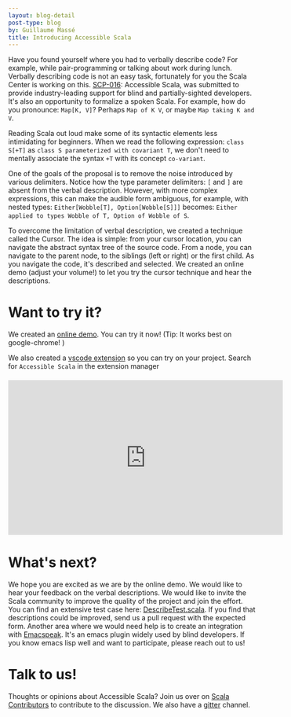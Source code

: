 ```yaml
---
layout: blog-detail
post-type: blog
by: Guillaume Massé
title: Introducing Accessible Scala
---
```


  Have you found yourself where you had to verbally describe code? For example, while pair-programming
or talking about work during lunch. Verbally describing code is not an easy task, fortunately for you the
Scala Center is working on this. [SCP-016]: Accessible Scala, was submitted to provide industry-leading support
for blind and partially-sighted developers. It's also an opportunity to formalize a spoken Scala. For example,
how do you pronounce: `Map[K, V]`? Perhaps `Map of K V`, or maybe `Map taking K and V`.

  Reading Scala out loud make some of its syntactic elements less intimidating for beginners. When we read the
following expression: `class S[+T]` as `class S parameterized with covariant T`, we don't need to mentally
associate the syntax `+T` with its concept `co-variant`.

  One of the goals of the proposal is to remove the noise introduced by various delimiters. Notice how the type
parameter delimiters: `[` and `]` are absent from the verbal description. However, with more complex expressions, 
this can make the audible form ambiguous, for example, with nested types: `Either[Wobble[T], Option[Wobble[S]]]`
becomes: `Either applied to types Wobble of T, Option of Wobble of S`.
  
  To overcome the limitation of verbal description, we created a technique called the Cursor. The idea is simple:
from your cursor location, you can navigate the abstract syntax tree of the source code. From a node, you can
navigate to the parent node, to the siblings (left or right) or the first child. As you navigate the code,
it's described and selected. We created an online demo (adjust your volume!) to let you try the cursor 
technique and hear the descriptions.

# Want to try it?

We created an [online demo]. You can try it now! (Tip: It works best on google-chrome! )

We also created a [vscode extension] so you can try on your project. Search for `Accessible Scala` in the 
extension manager

<iframe style="margin: 20px auto; display: block;" width="560" height="315" src="https://www.youtube.com/embed/Up2ytnrsX6s" frameborder="0" allow="autoplay; encrypted-media" allowfullscreen></iframe>

# What's next?

We hope you are excited as we are by the online demo. We would like to hear your feedback on the verbal 
descriptions. We would like to invite the Scala community to improve the quality of the project and join the
effort. You can find an extensive test case here: [DescribeTest.scala]. If you find that descriptions could
be improved, send us a pull request with the expected form. Another area where we would need help
is to create an integration with [Emacspeak]. It's an emacs plugin widely used by blind developers. If you
know emacs lisp well and want to participate, please reach out to us!

# Talk to us!

Thoughts or opinions about Accessible Scala? Join us over on [Scala Contributors] to contribute to the discussion.
We also have a [gitter] channel.

[SCP-016]: https://github.com/scalacenter/advisoryboard/blob/master/proposals/016-verbal-descriptions.md
[vscode extension]: https://marketplace.visualstudio.com/items?itemName=scala-center.accessible-scala
[online demo]: https://scalacenter.github.io/accessible-scala-demo/
[DescribeTest.scala]: https://github.com/scalacenter/accessible-scala/blob/master/tests/unit/src/test/scala/ch.epfl.scala.accessible/DescribeTest.scala
[Emacspeak]: https://github.com/tvraman/emacspeak
[gitter]: https://gitter.im/scalacenter/accessible-scala
[Scala Contributors]: https://contributors.scala-lang.org/TBD
